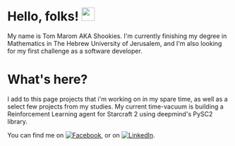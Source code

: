 # Hello, folks! <img src="https://raw.githubusercontent.com/MartinHeinz/MartinHeinz/master/wave.gif" width="30px">

My name is Tom Marom AKA Shookies.
I'm currently finishing my degree in Mathematics in The Hebrew University of Jerusalem,
and I'm also looking for my first challenge as a software developer. 

# What's here?

I add to this page projects that i'm working on in my spare time, as well as a select few projects from my studies.
My current time-vacuum is building a Reinforcement Learning agent for Starcraft 2 using deepmind's PySC2 library.


<!--[![sc2_bot Card](https://github-readme-stats.vercel.app/api/pin/?username=shookies&repo=SC2_agent&theme=dark)](https://github.com//shookies/SC2_agent) -->

You can find me on [![Facebook][1.2]][1], or on [![LinkedIn][2.2]][2].

<!-- Icons -->

[1.2]: https://i.imgur.com/Y5HzaRz.png (facebook icon)
[2.2]: https://raw.githubusercontent.com/MartinHeinz/MartinHeinz/master/linkedin-3-16.png (LinkedIn icon without padding)

<!-- Links to your social media accounts -->

[1]: https://www.facebook.com/tom.marom1/
[2]: https://www.linkedin.com/in/tmarom/
